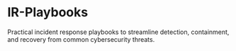 # IR-Playbooks
Practical incident response playbooks to streamline detection, containment, and recovery from common cybersecurity threats.
